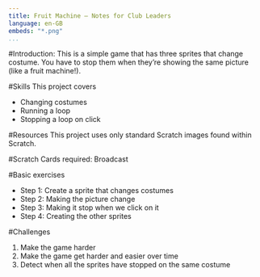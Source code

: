 ```yaml
---
title: Fruit Machine — Notes for Club Leaders                  
language: en-GB
embeds: "*.png"
...
```


#Introduction:
This is a simple game that has three sprites that change costume. You have to stop them when they’re showing the same picture (like a fruit machine!).

#Skills
This project covers

- Changing costumes
- Running a loop
- Stopping a loop on click

#Resources
This project uses only standard Scratch images found within Scratch.

#Scratch Cards required:
Broadcast

#Basic exercises
* Step 1: Create a sprite that changes costumes 
* Step 2: Making the picture change
* Step 3: Making it stop when we click on it 
* Step 4: Creating the other sprites

#Challenges
1. Make the game harder
2. Make the game get harder and easier over time
3. Detect when all the sprites have stopped on the same costume
